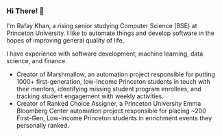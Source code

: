 ### Hi There! 👋

I'm Rafay Khan, a rising senior studying Computer Science (BSE) at Princeton University. I like to automate things and develop software in the hopes of improving general quality of life.

I have experience with software development, machine learning, data science, and finance.

- Creator of Marshmallow, an automation project responsible for putting 1000+ first-generation, low-Income Princeton students in touch with their mentors, identifying missing student program enrollees, and tracking student engagement with weekly activities.
- Creator of Ranked Choice Assigner, a Princeton University Emma Bloomberg Center automation project responsible for placing ~200 First-Gen, Low-Income Princeton students in enrichment events they personally ranked.
